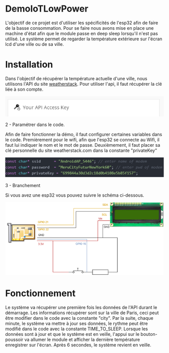# DemoIoTLowPower

L'objectif de ce projet est d'utiliser les spécificités de l'esp32 afin de faire de la basse consommation.
Pour se faire nous avons mise en place une machine d'état afin que le module passe en deep sleep lorsqu'il n'est pas utilisé.
Le système permet de regarder la température extérieure sur l'écran lcd d'une ville ou de sa ville.

# Installation

Dans l'objectif de récupérer la température actuelle d'une ville, nous utilisons l'API du site [weatherstack](https://weatherstack.com/).
Pour utiliser l'api, il faut récupérer la clé liée à son compte.

![img](Photo/ActivationKey.png)

2 - Paramétrer dans le code.

Afin de faire fonctionner la démo, il faut configurer certaines variables dans le code.
Premièrement pour le wifi, afin que l'esp32 se connecte au Wifi, il faut lui indiquer le nom et le mot de passe.
Deuxièmement, il faut placer sa clé personnelle du site weatherstack.com dans la constante "privateKey"

![img](Photo/Code_setup.png)

3 - Branchement

Si vous avez une esp32 vous pouvez suivre le schéma ci-dessous.

![img](Photo/PoCIoT.drawio.png)

# Fonctionnement

Le système va récupérer une première fois les données de l'API durant le démarrage.
Les informations récupérer sont sur la ville de Paris, ceci peut être modifier dans le code avec la constante "city".
Par la suite, chaque minute, le système va mettre à jour ses données, le rythme peut être modifié dans le code avec la constante TIME_TO_SLEEP.
Lorsque les données sont à jour et que le système est en veille, l'appui sur le bouton-poussoir va allumer le module et afficher la dernière température enregistrer sur l'écran.
Après 6 secondes, le système revient en veille.
